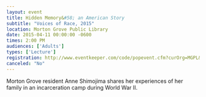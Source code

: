 ```yaml
---
layout: event
title: Hidden Memory&#58; an American Story
subtitle: "Voices of Race, 2015"
location: Morton Grove Public Library
date: 2015-04-11 00:00:00 -0600
times: 2:00 PM
audiences: ['Adults']
types: ['Lecture']
registration: http://www.eventkeeper.com/code/popevent.cfm?curOrg=MGPL&curApp=events&eID=3842645&thisDate=NO_DATE
canceled: "No"
---
```

Morton Grove resident  Anne Shimojima shares her experiences of her family in an incarceration camp during World War II.

